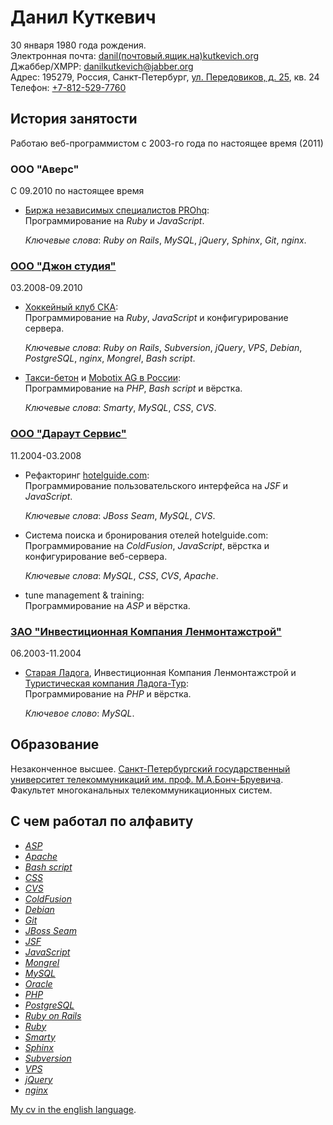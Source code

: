<!-- -*- coding: utf-8-unix; -*-
     Danil Kutkevich's CV
     Copyright (C) 2007, 2008, 2009,
     2010, 2011 Danil Kutkevich <danil@kutkevich.org> -->

Данил Куткевич
==============

30 января 1980 года рождения.  
Электронная почта: [danil(почтовый.ящик.на)kutkevich.org][email]  
Джаббер/XMPP: [danilkutkevich@jabber.org](xmpp:danilkutkevich@jabber.org)  
Адрес: 195279, Россия, Санкт-Петербург, [ул. Передовиков, д. 25][], кв. 24  
Телефон: [+7-812-529-7760](tel:+7-812-529-7760)

[ул. Передовиков, д. 25]: http://maps.google.com/maps?f=q&hl=en&geocode=&q=Russia,+Sankt-Peterburg,+%D1%83%D0%BB%D0%B8%D1%86%D0%B0+%D0%9F%D0%B5%D1%80%D0%B5%D0%B4%D0%BE%D0%B2%D0%B8%D0%BA%D0%BE%D0%B2+25&sll=59.944404,30.46278&sspn=0.024718,0.058365&ie=UTF8&z=15&iwloc=addr&om=1
[email]: danil(почтовый.ящик.на)kutkevich.org

История занятости
-----------------

Работаю веб-программистом с 2003-го года по настоящее время (2011)

### ООО "Аверс"

С 09.2010 по настоящее время

*   [Биржа независимых специалистов PROhq](http://prohq.ru):  
    Программирование на _Ruby_ и _JavaScript_.

    _Ключевые слова_: _Ruby on Rails_, _MySQL_, _jQuery_, _Sphinx_,
    _Git_, _nginx_.

### [ООО "Джон студия"](http://john.ru)

03.2008-09.2010

*   [Хоккейный клуб СКА](http://hc-ska.ru):  
    Программирование на _Ruby_, _JavaScript_ и конфигурирование
    сервера.

    _Ключевые слова_: _Ruby on Rails_, _Subversion_, _jQuery_, _VPS_,
    _Debian_, _PostgreSQL_, _nginx_, _Mongrel_, _Bash script_.

*   [Такси-бетон](http://taxibeton.ru)
    и [Mobotix AG в России](http://mobotix-russia.ru):  
    Программирование на _PHP_, _Bash script_ и вёрстка.

    _Ключевые слова_: _Smarty_, _MySQL_, _CSS_, _CVS_.

### [ООО "Дараут Сервис"](http://darout.ru/rus/)

11.2004-03.2008

*   Рефакторинг [hotelguide.com](http://hotelguide.com):  
    Программирование пользовательского интерфейса на _JSF_ и
    _JavaScript_.

    _Ключевые слова_: _JBoss Seam_, _MySQL_, _CVS_.

*   Система поиска и бронирования отелей hotelguide.com:  
    Программирование на _ColdFusion_, _JavaScript_, вёрстка и
    конфигурирование веб-сервера.

    _Ключевые слова_: _MySQL_, _CSS_, _CVS_, _Apache_.

*   tune management & training:  
    Программирование на _ASP_ и вёрстка.

### [ЗАО "Инвестиционная Компания Ленмонтажстрой"][lms]

[lms]: http://lmsic.com

06.2003-11.2004

*   [Старая Ладога](http://oldladoga.ru),
    Инвестиционная Компания Ленмонтажстрой
    и [Туристическая компания Ладога-Тур](http://ladoga-tour.ru):  
    Программирование на _PHP_ и вёрстка.

    _Ключевое слово_: _MySQL_.

<!--
### Вооружённые силы Российской Федерации 06.2001-05.2003 Рядовой войск связи

### ООО "Агат" 09.1999-05.2001 Менеджер
-->

Образование
-----------

Незаконченное высшее.
[Санкт-Петербургский государственный университет телекоммуникаций
им. проф. М.А.Бонч-Бруевича](http://sut.ru). Факультет многоканальных
телекоммуникационных систем.
<!-- Заочная форма обучения. -->

С чем работал по алфавиту
-------------------------

* _[ASP][]_
* _[Apache][]_
* _[Bash script][]_
* _[CSS][]_
* _[CVS][]_
* _[ColdFusion][]_
* _[Debian][]_
* _[Git][]_
* _[JBoss Seam][]_
* _[JSF][]_
* _[JavaScript][]_
* _[Mongrel][]_
* _[MySQL][]_
* _[Oracle][]_
* _[PHP][]_
* _[PostgreSQL][]_
* _[Ruby on Rails][]_
* _[Ruby][]_
* _[Smarty][]_
* _[Sphinx][]_
* _[Subversion][]_
* _[VPS][]_
* _[jQuery][]_
* _[nginx][]_

[ASP]: http://ru.wikipedia.org/wiki/Active_Server_Pages "Active Server Pages"
[Apache]: http://ru.wikipedia.org/wiki/Apache "Веб-сервер"
[Bash script]: http://en.wikipedia.org/wiki/Bash_script
[CSS]: http://ru.wikipedia.org/wiki/Каскадные_таблицы_стилей "Каскадные таблицы стилей"
[CVS]: http://ru.wikipedia.org/wiki/CVS "Concurrent versions system (система управления версиями)"
[ColdFusion]: http://ru.wikipedia.org/wiki/ColdFusion
[Debian]: http://ru.wikipedia.org/wiki/Debian "Debian GNU/Linux"
[Git]: http://ru.wikipedia.org/wiki/Git "Распределённая система управления версиями"
[JBoss Seam]: http://ru.wikipedia.org/wiki/JBoss_Seam "Каркас для создания веб-приложений"
[JSF]: http://ru.wikipedia.org/wiki/JavaServer_Faces "JavaServer Faces"
[JavaScript]: http://ru.wikipedia.org/wiki/JavaScript
[Mongrel]: http://en.wikipedia.org/wiki/Mongrel_(web_server) "Web server"
[MySQL]: http://ru.wikipedia.org/wiki/MySQL
[Oracle]: http://ru.wikipedia.org/wiki/Oracle_(СУБД)
[PHP]: http://ru.wikipedia.org/wiki/PHP
[PostgreSQL]: http://ru.wikipedia.org/wiki/PostgreSQL
[Ruby on Rails]: http://ru.wikipedia.org/wiki/Ruby_on_Rails "RoR (каркас для создания веб-приложений)"
[Ruby]: http://ru.wikipedia.org/wiki/Ruby
[Smarty]: http://ru.wikipedia.org/wiki/Smarty "Обработчик шаблонов"
[Sphinx]: http://ru.wikipedia.org/wiki/Sphinx_(поисковая_система) "Система полнотекстового поиска"
[Subversion]: http://ru.wikipedia.org/wiki/Subversion "SVN (система управления версиями)"
[VPS]: http://ru.wikipedia.org/wiki/VPS "Virtual private server (виртуальный выделенный сервер)"
[jQuery]: http://ru.wikipedia.org/wiki/JQuery "Библиотека JavaScript"
[nginx]: http://ru.wikipedia.org/wiki/Nginx "Веб-сервер"

[My cv in the english language](/en).

<!-- Created: 23 Aug 2007. -->
